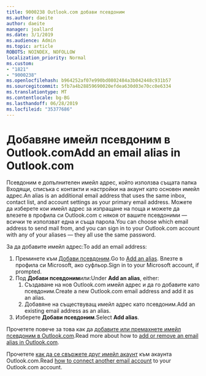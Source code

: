 ```yaml
---
title: 9000238 Outlook.com добави псевдоним
ms.author: daeite
author: daeite
manager: joallard
ms.date: 3/1/2019
ms.audience: Admin
ms.topic: article
ROBOTS: NOINDEX, NOFOLLOW
localization_priority: Normal
ms.custom:
- "1821"
- "9000238"
ms.openlocfilehash: b964252af07e990bd0802484a3b042448c931b57
ms.sourcegitcommit: 5fb7a4b28859690020efdea630d03e70cc0e6334
ms.translationtype: MT
ms.contentlocale: bg-BG
ms.lasthandoff: 06/28/2019
ms.locfileid: "35377686"
---
```

# <a name="add-an-email-alias-in-outlookcom"></a><span data-ttu-id="83e53-102">Добавяне имейл псевдоним в Outlook.com</span><span class="sxs-lookup"><span data-stu-id="83e53-102">Add an email alias in Outlook.com</span></span>

<span data-ttu-id="83e53-103">Псевдоним е допълнителен имейл адрес, който използва същата папка Входящи, списъка с контакти и настройки на акаунт като основен имейл адрес.</span><span class="sxs-lookup"><span data-stu-id="83e53-103">An alias is an additional email address that uses the same inbox, contact list, and account settings as your primary email address.</span></span> <span data-ttu-id="83e53-104">Можете да изберете кои имейл адрес за изпращане на поща и можете да влезете в профила си Outlook.com с някоя от вашите псевдоними — всички те използват една и съща парола.</span><span class="sxs-lookup"><span data-stu-id="83e53-104">You can choose which email address to send mail from, and you can sign in to your Outlook.com account with any of your aliases — they all use the same password.</span></span>

<span data-ttu-id="83e53-105">За да добавите имейл адрес:</span><span class="sxs-lookup"><span data-stu-id="83e53-105">To add an email address:</span></span>

1. <span data-ttu-id="83e53-106">Преминете към [Добави псевдоним](https://go.microsoft.com/fwlink/p/?linkid=864833).</span><span class="sxs-lookup"><span data-stu-id="83e53-106">Go to [Add an alias](https://go.microsoft.com/fwlink/p/?linkid=864833).</span></span> <span data-ttu-id="83e53-107">Влезте в профила си Microsoft, ако суфльор.</span><span class="sxs-lookup"><span data-stu-id="83e53-107">Sign in to your Microsoft account, if prompted.</span></span>
2. <span data-ttu-id="83e53-108">Под **Добави псевдоним**или:</span><span class="sxs-lookup"><span data-stu-id="83e53-108">Under **Add an alias**, either:</span></span>
    1. <span data-ttu-id="83e53-109">Създаване на нов Outlook.com имейл адрес и да го добавите като псевдоним.</span><span class="sxs-lookup"><span data-stu-id="83e53-109">Create a new Outlook.com email address and add it as an alias.</span></span>
    2. <span data-ttu-id="83e53-110">Добавяне на съществуващ имейл адрес като псевдоним.</span><span class="sxs-lookup"><span data-stu-id="83e53-110">Add an existing email address as an alias.</span></span>
3. <span data-ttu-id="83e53-111">Изберете **Добави псевдоним**.</span><span class="sxs-lookup"><span data-stu-id="83e53-111">Select **Add alias**.</span></span>

<span data-ttu-id="83e53-112">Прочетете повече за това как да [добавите или премахнете имейл псевдоним в Outlook.com](https://support.office.com/article/459b1989-356d-40fa-a689-8f285b13f1f2).</span><span class="sxs-lookup"><span data-stu-id="83e53-112">Read more about how to [add or remove an email alias in Outlook.com](https://support.office.com/article/459b1989-356d-40fa-a689-8f285b13f1f2).</span></span>  

<span data-ttu-id="83e53-113">Прочетете [как да се свържете друг имейл акаунт](https://support.office.com/article/c5224df4-5885-4e79-91ba-523aa743f0ba) към акаунта Outlook.com.</span><span class="sxs-lookup"><span data-stu-id="83e53-113">Read [how to connect another email account](https://support.office.com/article/c5224df4-5885-4e79-91ba-523aa743f0ba) to your Outlook.com account.</span></span>